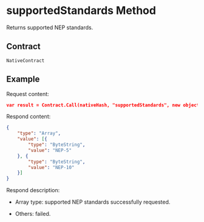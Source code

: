 # supportedStandards Method

Returns supported NEP standards.

## Contract

	NativeContract

## Example

Request content:

```json
var result = Contract.Call(nativeHash, "supportedStandards", new object[] { });
```

Respond content:

```json
{
	"type": "Array",
	"value": [{
		"type": "ByteString",
		"value": "NEP-5"
	}, {
		"type": "ByteString",
		"value": "NEP-10"
	}]
}
```

Respond description:

- Array type: supported NEP standards successfully requested.

- Others: failed.

